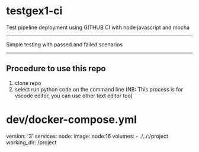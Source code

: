 # testgex1-ci
Test pipeline deployment using GITHUB CI with node javascript and mocha

********************
Simple testing with passed and failed scenarios 

********************
## Procedure to use this repo

1. clone repo
2. select run python code on the command line 
(NB: This process is for vscode editor, you can use other text editor too)

# dev/docker-compose.yml
version: '3'
services:
  node:
    image: node:16
    volumes:
      - ./../:/project
    working_dir: /project